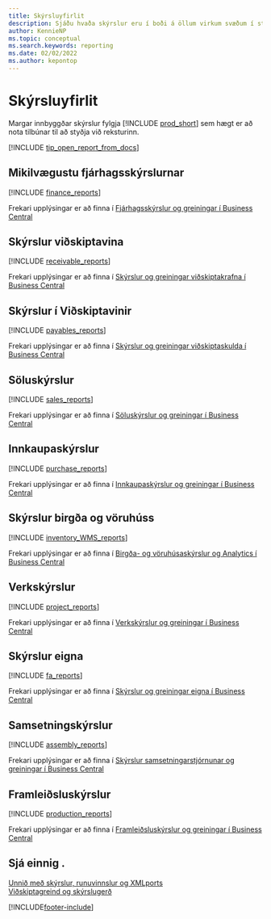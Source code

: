 ```yaml
---
title: Skýrsluyfirlit
description: Sjáðu hvaða skýrslur eru í boði á öllum virkum svæðum í staðlaðri útgáfu Business Central til að halda utan um reksturinn.
author: KennieNP
ms.topic: conceptual
ms.search.keywords: reporting
ms.date: 02/02/2022
ms.author: kepontop
---
```

# <a name="report-overview"></a>Skýrsluyfirlit

Margar innbyggðar skýrslur fylgja [!INCLUDE [prod_short](includes/prod_short.md)] sem hægt er að nota tilbúnar til að styðja við reksturinn.  

[!INCLUDE [tip_open_report_from_docs](includes/tip-open-report-from-docs.md)]

## <a name="key-financial-reports"></a>Mikilvægustu fjárhagsskýrslurnar

[!INCLUDE [finance_reports](includes/finance-reports-include.md)]

Frekari upplýsingar er að finna í [Fjárhagsskýrslur og greiningar í Business Central](finance-reports.md)

## <a name="accounts-receivable-reports"></a>Skýrslur viðskiptavina

[!INCLUDE [receivable_reports](includes/receivable-reports-include.md)]

Frekari upplýsingar er að finna í [Skýrslur og greiningar viðskiptakrafna í Business Central](receivables-reports.md)

## <a name="accounts-payable-reports"></a>Skýrslur í Viðskiptavinir

[!INCLUDE [payables_reports](includes/payables-reports-include.md)]

Frekari upplýsingar er að finna í [Skýrslur og greiningar viðskiptaskulda í Business Central](payables-reports.md)

## <a name="sales-reports"></a>Söluskýrslur

[!INCLUDE [sales_reports](includes/sales-reports-include.md)]

Frekari upplýsingar er að finna í [Söluskýrslur og greiningar í Business Central](sales-reports.md)

## <a name="purchase-reports"></a>Innkaupaskýrslur

[!INCLUDE [purchase_reports](includes/purchase-reports-include.md)]

Frekari upplýsingar er að finna í [Innkaupaskýrslur og greiningar í Business Central](purchase-reports.md)

## <a name="inventory-and-warehouse-reports"></a>Skýrslur birgða og vöruhúss

[!INCLUDE [inventory_WMS_reports](includes/inventory-WMS-reports-include.md)]

Frekari upplýsingar er að finna í [Birgða- og vöruhúsaskýrslur og Analytics í Business Central](inventory-wms-reports.md)

## <a name="project-reports"></a>Verkskýrslur

[!INCLUDE [project_reports](includes/project-reports-include.md)]

Frekari upplýsingar er að finna í [Verkskýrslur og greiningar í Business Central](project-reports.md)

## <a name="fixed-assets-reports"></a>Skýrslur eigna

[!INCLUDE [fa_reports](includes/fa-reports-include.md)]

Frekari upplýsingar er að finna í [Skýrslur og greiningar eigna í Business Central](fa-reports.md)

## <a name="assembly-reports"></a>Samsetningskýrslur

[!INCLUDE [assembly_reports](includes/assembly-reports-include.md)]

Frekari upplýsingar er að finna í [Skýrslur samsetningarstjórnunar og greiningar í Business Central](assembly-reports.md)

## <a name="production-reports"></a>Framleiðsluskýrslur

[!INCLUDE [production_reports](includes/production-reports-include.md)]

Frekari upplýsingar er að finna í [Framleiðsluskýrslur og greiningar í Business Central](production-reports.md)

## <a name="see-also"></a>Sjá einnig .

[Unnið með skýrslur, runuvinnslur og XMLports](ui-work-report.md)  
[Viðskiptagreind og skýrslugerð](reports-bi-reporting.md)  

[!INCLUDE[footer-include](includes/footer-banner.md)]
